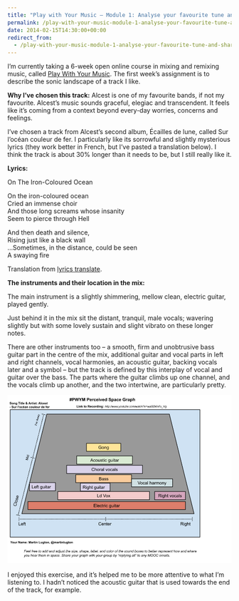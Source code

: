 ```yaml
---
title: "Play with Your Music – Module 1: Analyse your favourite tune and share it"
permalink: /play-with-your-music-module-1-analyse-your-favourite-tune-and-share-it
date: 2014-02-15T14:30:00+00:00
redirect_from:
  - /play-with-your-music-module-1-analyse-your-favourite-tune-and-share-it/
---
```


I’m currently taking a 6-week open online course in mixing and remixing music, called [Play With Your Music](http://www.playwithyourmusic.org/). The first week’s assignment is to describe the sonic landscape of a track I like.

**Why I’ve chosen this track:** Alcest is one of my favourite bands, if not my favourite. Alcest’s music sounds graceful, elegiac and transcendent. It feels like it’s coming from a context beyond every-day worries, concerns and feelings.

I’ve chosen a track from Alcest’s second album, Écailles de lune, called Sur l’océan couleur de fer. I particularly like its sorrowful and slightly mysterious lyrics (they work better in French, but I’ve pasted a translation below). I think the track is about 30% longer than it needs to be, but I still really like it.

**Lyrics:**

On The Iron-Coloured Ocean

On the iron-coloured ocean  
Cried an immense choir  
And those long screams whose insanity  
Seem to pierce through Hell

And then death and silence,  
Rising just like a black wall  
…Sometimes, in the distance, could be seen  
A swaying fire

Translation from [lyrics translate](http://lyricstranslate.com/en/sur-loc%C3%A9an-couleur-de-fer-iron-coloured-ocean.html#maH2SooEXyyYWzFX.99).

**The instruments and their location in the mix:**

The main instrument is a slightly shimmering, mellow clean, electric guitar, played gently.

Just behind it in the mix sit the distant, tranquil, male vocals; wavering slightly but with some lovely sustain and slight vibrato on these longer notes.

There are other instruments too – a smooth, firm and unobtrusive bass guitar part in the centre of the mix, additional guitar and vocal parts in left and right channels, vocal harmonies, an acoustic guitar, backing vocals later and a symbol – but the track is defined by this interplay of vocal and guitar over the bass. The parts where the guitar climbs up one channel, and the vocals climb up another, and the two intertwine, are particularly pretty.

![Perceived Space Graph for Sur l'océan couleur de fer](https://github.com/martinlugton/martinlugton.github.io/blob/main/images/%2523PWYM%2520Perceived%2520Space%2520Graph%2520for%2520Sur%2520l'oc%25C3%25A9.png?raw=true)

I enjoyed this exercise, and it’s helped me to be more attentive to what I’m listening to. I hadn’t noticed the acoustic guitar that is used towards the end of the track, for example.